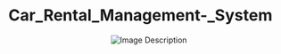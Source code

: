# Car_Rental_Management-_System


<div align="center">
  <img src="https://github.com/maram-a22/Car-Rental-Management-System/assets/108218379/eba0f5bd-ed04-4a2b-be29-b19d7b37e139" alt="Image Description">
</div>
